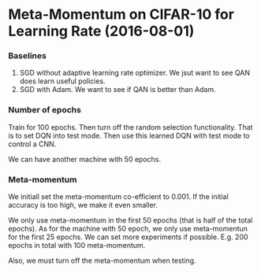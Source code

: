 # Meta-Momentum on CIFAR-10 for Learning Rate (2016-08-01)

### Baselines
1. SGD without adaptive learning rate optimizer. We jsut want to see QAN does learn useful policies.
2. SGD with Adam. We want to see if QAN is better than Adam. 

### Number of epochs
Train for 100 epochs. Then turn off the random selection functionality. That is to set DQN into test mode. Then use this learned
DQN with test mode to control a CNN. 

We can have another machine with 50 epochs. 

### Meta-momentum
We initiall set the meta-momentum co-efficient to 0.001. If the initial accuracy is too high, we make it even smaller. 

We only use meta-momentum in the first 50 epochs (that is half of the total epochs). As for the machine with 50 epoch, we only use meta-momentun for the first 25 epochs. We can set more experiments if possible. E.g. 200 epochs in total with 100 meta-momentum. 

Also, we must turn off the meta-momentum when testing. 

